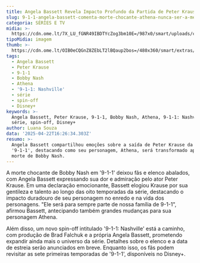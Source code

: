 ```yaml
---
title: Angela Bassett Revela Impacto Profundo da Partida de Peter Krause em '9-1-1'
slug: 9-1-1-angela-bassett-comenta-morte-chocante-athena-nunca-ser-a-mesma
categoria: SÉRIES E TV
midia: >-
  https://cdn.ome.lt/7X_LU_fGNR49IBDTYcZog3bm10E=/987x0/smart/uploads/conteudo/fotos/OMELETE_CAPA_-_2025-04-22T123742.558.png
tipoMidia: imagem
thumb: >-
  https://cdn.ome.lt/OIB0eCQGnZ8ZEbLT2lBQaup2bos=/480x360/smart/extras/conteudos/omelete_THUMB_-_2025-04-22T123733.006.png
tags:
  - Angela Bassett
  - Peter Krause
  - 9-1-1
  - Bobby Nash
  - Athena
  - '9-1-1: Nashville'
  - série
  - spin-off
  - Disney+
keywords: >-
  Angela Bassett, Peter Krause, 9-1-1, Bobby Nash, Athena, 9-1-1: Nashville,
  série, spin-off, Disney+
author: Luana Souza
data: '2025-04-22T16:26:34.303Z'
resumo: >-
  Angela Bassett compartilhou emoções sobre a saída de Peter Krause da série
  '9-1-1', destacando como seu personagem, Athena, será transformado após a
  morte de Bobby Nash.
---
```


A morte chocante de Bobby Nash em '9-1-1' deixou fãs e elenco abalados, com Angela Bassett expressando sua dor e admiração pelo ator Peter Krause. Em uma declaração emocionante, Bassett elogiou Krause por sua gentileza e talento ao longo das oito temporadas da série, destacando o impacto duradouro de seu personagem no enredo e na vida dos personagens. "Ele será para sempre parte de nossa família de 9-1-1", afirmou Bassett, antecipando também grandes mudanças para sua personagem Athena.

Além disso, um novo spin-off intitulado '9-1-1: Nashville' está a caminho, com produção de Brad Falchuk e a própria Angela Bassett, prometendo expandir ainda mais o universo da série. Detalhes sobre o elenco e a data de estreia serão anunciados em breve. Enquanto isso, os fãs podem revisitar as sete primeiras temporadas de '9-1-1', disponíveis no Disney+.
